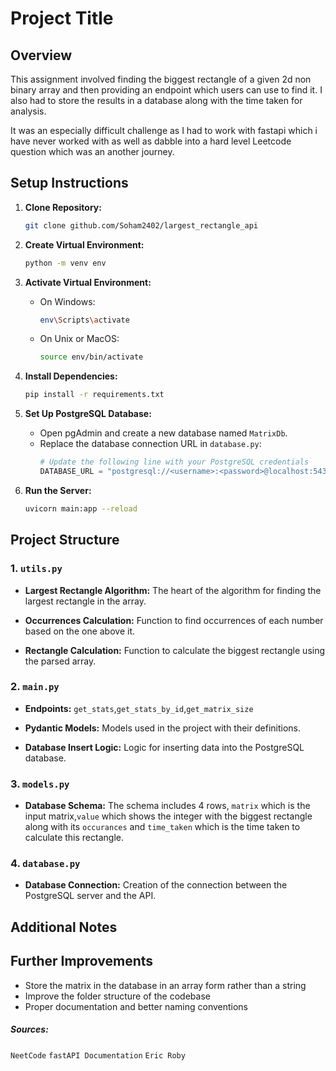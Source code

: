 # Project Title

## Overview

This assignment involved finding the biggest rectangle of a given 2d non binary array and then providing an endpoint which users can use to find it. I also had to store the results in a database along with the time taken for analysis.

It was an especially difficult challenge as I had to work with fastapi which i have never worked with as well as dabble into a hard level Leetcode question which was an another journey.

## Setup Instructions

1. **Clone Repository:**

   ```bash
   git clone github.com/Soham2402/largest_rectangle_api
   ```

2. **Create Virtual Environment:**

   ```bash
   python -m venv env
   ```

3. **Activate Virtual Environment:**

   - On Windows:
     ```bash
     env\Scripts\activate
     ```
   - On Unix or MacOS:
     ```bash
     source env/bin/activate
     ```

4. **Install Dependencies:**

   ```bash
   pip install -r requirements.txt
   ```

5. **Set Up PostgreSQL Database:**

   - Open pgAdmin and create a new database named `MatrixDb`.
   - Replace the database connection URL in `database.py`:
     ```python
     # Update the following line with your PostgreSQL credentials
     DATABASE_URL = "postgresql://<username>:<password>@localhost:5432/MatrixDb"
     ```

6. **Run the Server:**
   ```bash
   uvicorn main:app --reload
   ```

## Project Structure

### 1. `utils.py`

- **Largest Rectangle Algorithm:**
  The heart of the algorithm for finding the largest rectangle in the array.

- **Occurrences Calculation:**
  Function to find occurrences of each number based on the one above it.

- **Rectangle Calculation:**
  Function to calculate the biggest rectangle using the parsed array.

### 2. `main.py`

- **Endpoints:**
  `get_stats`,`get_stats_by_id`,`get_matrix_size`

- **Pydantic Models:**
  Models used in the project with their definitions.

- **Database Insert Logic:**
  Logic for inserting data into the PostgreSQL database.

### 3. `models.py`

- **Database Schema:**
  The schema includes 4 rows, `matrix` which is the input matrix,`value` which shows the integer with the biggest rectangle along with its `occurances` and `time_taken` which is the time taken to calculate this rectangle.

### 4. `database.py`

- **Database Connection:**
  Creation of the connection between the PostgreSQL server and the API.

## Additional Notes

## Further Improvements

- Store the matrix in the database in an array form rather than a string
- Improve the folder structure of the codebase
- Proper documentation and better naming conventions

##### Sources:

`NeetCode`
`fastAPI Documentation`
`Eric Roby`
